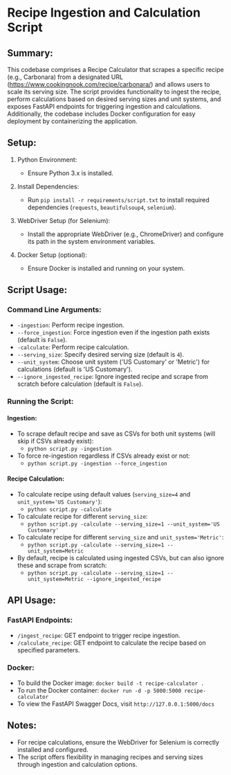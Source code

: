 # Recipe Ingestion and Calculation Script

## Summary:

This codebase comprises a Recipe Calculator that scrapes a specific recipe (e.g., Carbonara) from a designated URL (https://www.cookingnook.com/recipe/carbonara/) and allows users to scale its serving size. The script provides functionality to ingest the recipe, perform calculations based on desired serving sizes and unit systems, and exposes FastAPI endpoints for triggering ingestion and calculations. Additionally, the codebase includes Docker configuration for easy deployment by containerizing the application.

## Setup:

1. Python Environment:
   - Ensure Python 3.x is installed.

2. Install Dependencies:
   - Run `pip install -r requirements/script.txt` to install required dependencies (`requests`, `beautifulsoup4`, `selenium`).

3. WebDriver Setup (for Selenium):
   - Install the appropriate WebDriver (e.g., ChromeDriver) and configure its path in the system environment variables.

4. Docker Setup (optional):
   - Ensure Docker is installed and running on your system.

## Script Usage:

### Command Line Arguments:

- `-ingestion`: Perform recipe ingestion.
- `--force_ingestion`: Force ingestion even if the ingestion path exists (default is `False`).
- `-calculate`: Perform recipe calculation.
- `--serving_size`: Specify desired serving size (default is `4`).
- `--unit_system`: Choose unit system ('US Customary' or 'Metric') for calculations (default is 'US Customary').
- `--ignore_ingested_recipe`: Ignore ingested recipe and scrape from scratch before calculation (default is `False`).

### Running the Script:

#### Ingestion:
- To scrape default recipe and save as CSVs for both unit systems (will skip if CSVs already exist):
    - `python script.py -ingestion`
- To force re-ingestion regardless if CSVs already exist or not:
    - `python script.py -ingestion --force_ingestion`

#### Recipe Calculation:
- To calculate recipe using default values (`serving_size=4` and `unit_system='US Customary'`):
    - `python script.py -calculate`
- To calculate recipe for different `serving_size`:
    - `python script.py -calculate --serving_size=1 --unit_system='US Customary'`
- To calculate recipe for different `serving_size` and `unit_system='Metric'`:
    - `python script.py -calculate --serving_size=1 --unit_system=Metric`
- By default, recipe is calculated using ingested CSVs, but can also ignore these and scrape from scratch:
    - `python script.py -calculate --serving_size=1 --unit_system=Metric --ignore_ingested_recipe`

## API Usage:

### FastAPI Endpoints:

- `/ingest_recipe`: GET endpoint to trigger recipe ingestion.
- `/calculate_recipe`: GET endpoint to calculate the recipe based on specified parameters.

### Docker:

- To build the Docker image:
  `docker build -t recipe-calculator .`
- To run the Docker container:
  `docker run -d -p 5000:5000 recipe-calculator`
- To view the FastAPI Swagger Docs, visit `http://127.0.0.1:5000/docs`

## Notes:

- For recipe calculations, ensure the WebDriver for Selenium is correctly installed and configured.
- The script offers flexibility in managing recipes and serving sizes through ingestion and calculation options.
